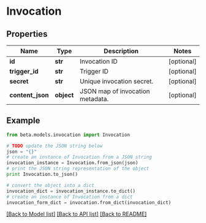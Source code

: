 # Invocation


## Properties
Name | Type | Description | Notes
------------ | ------------- | ------------- | -------------
**id** | **str** | Invocation ID | [optional] 
**trigger_id** | **str** | Trigger ID | [optional] 
**secret** | **str** | Unique invocation secret. | [optional] 
**content_json** | **object** | JSON map of invocation metadata. | [optional] 

## Example

```python
from beta.models.invocation import Invocation

# TODO update the JSON string below
json = "{}"
# create an instance of Invocation from a JSON string
invocation_instance = Invocation.from_json(json)
# print the JSON string representation of the object
print Invocation.to_json()

# convert the object into a dict
invocation_dict = invocation_instance.to_dict()
# create an instance of Invocation from a dict
invocation_form_dict = invocation.from_dict(invocation_dict)
```
[[Back to Model list]](../README.md#documentation-for-models) [[Back to API list]](../README.md#documentation-for-api-endpoints) [[Back to README]](../README.md)


